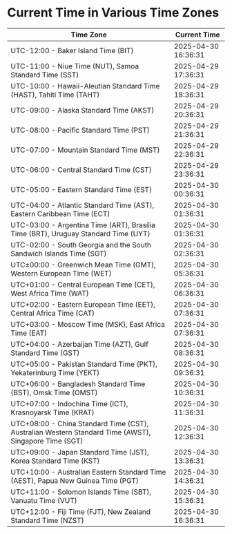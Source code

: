# Current Time in Various Time Zones

| Time Zone | Current Time |
|-----------|--------------|
| UTC-12:00 - Baker Island Time (BIT) | 2025-04-30 16:36:31 |
| UTC-11:00 - Niue Time (NUT), Samoa Standard Time (SST) | 2025-04-29 17:36:31 |
| UTC-10:00 - Hawaii-Aleutian Standard Time (HAST), Tahiti Time (TAHT) | 2025-04-29 18:36:31 |
| UTC-09:00 - Alaska Standard Time (AKST) | 2025-04-29 20:36:31 |
| UTC-08:00 - Pacific Standard Time (PST) | 2025-04-29 21:36:31 |
| UTC-07:00 - Mountain Standard Time (MST) | 2025-04-29 22:36:31 |
| UTC-06:00 - Central Standard Time (CST) | 2025-04-29 23:36:31 |
| UTC-05:00 - Eastern Standard Time (EST) | 2025-04-30 00:36:31 |
| UTC-04:00 - Atlantic Standard Time (AST), Eastern Caribbean Time (ECT) | 2025-04-30 01:36:31 |
| UTC-03:00 - Argentina Time (ART), Brasília Time (BRT), Uruguay Standard Time (UYT) | 2025-04-30 01:36:31 |
| UTC-02:00 - South Georgia and the South Sandwich Islands Time (SGT) | 2025-04-30 02:36:31 |
| UTC±00:00 - Greenwich Mean Time (GMT), Western European Time (WET) | 2025-04-30 05:36:31 |
| UTC+01:00 - Central European Time (CET), West Africa Time (WAT) | 2025-04-30 06:36:31 |
| UTC+02:00 - Eastern European Time (EET), Central Africa Time (CAT) | 2025-04-30 07:36:31 |
| UTC+03:00 - Moscow Time (MSK), East Africa Time (EAT) | 2025-04-30 07:36:31 |
| UTC+04:00 - Azerbaijan Time (AZT), Gulf Standard Time (GST) | 2025-04-30 08:36:31 |
| UTC+05:00 - Pakistan Standard Time (PKT), Yekaterinburg Time (YEKT) | 2025-04-30 09:36:31 |
| UTC+06:00 - Bangladesh Standard Time (BST), Omsk Time (OMST) | 2025-04-30 10:36:31 |
| UTC+07:00 - Indochina Time (ICT), Krasnoyarsk Time (KRAT) | 2025-04-30 11:36:31 |
| UTC+08:00 - China Standard Time (CST), Australian Western Standard Time (AWST), Singapore Time (SGT) | 2025-04-30 12:36:31 |
| UTC+09:00 - Japan Standard Time (JST), Korea Standard Time (KST) | 2025-04-30 13:36:31 |
| UTC+10:00 - Australian Eastern Standard Time (AEST), Papua New Guinea Time (PGT) | 2025-04-30 14:36:31 |
| UTC+11:00 - Solomon Islands Time (SBT), Vanuatu Time (VUT) | 2025-04-30 15:36:31 |
| UTC+12:00 - Fiji Time (FJT), New Zealand Standard Time (NZST) | 2025-04-30 16:36:31 |
